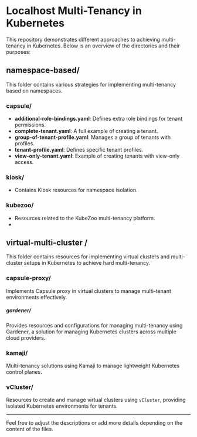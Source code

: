 # Localhost Multi-Tenancy in Kubernetes

This repository demonstrates different approaches to achieving multi-tenancy in Kubernetes. Below is an overview of the directories and their purposes:

## namespace-based/
This folder contains various strategies for implementing multi-tenancy based on namespaces.

### capsule/
- **additional-role-bindings.yaml**: Defines extra role bindings for tenant permissions.
- **complete-tenant.yaml**: A full example of creating a tenant.
- **group-of-tenant-profile.yaml**: Manages a group of tenants with profiles.
- **tenant-profile.yaml**: Defines specific tenant profiles.
- **view-only-tenant.yaml**: Example of creating tenants with view-only access.

### kiosk/
- Contains Kiosk resources for namespace isolation.

### kubezoo/
- Resources related to the KubeZoo multi-tenancy platform.
- 

## virtual-multi-cluster / 
This folder contains resources for implementing virtual clusters and multi-cluster setups in Kubernetes to achieve hard multi-tenancy.

### capsule-proxy/
Implements Capsule proxy in virtual clusters to manage multi-tenant environments effectively.

##### gardener/
Provides resources and configurations for managing multi-tenancy using Gardener, a solution for managing Kubernetes clusters across multiple cloud providers.

### kamaji/
Multi-tenancy solutions using Kamaji to manage lightweight Kubernetes control planes.

### vCluster/
Resources to create and manage virtual clusters using `vCluster`, providing isolated Kubernetes environments for tenants.

---

Feel free to adjust the descriptions or add more details depending on the content of the files.
